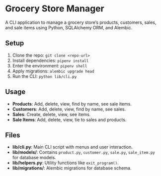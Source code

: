 # Grocery Store Manager

A CLI application to manage a grocery store’s products, customers, sales, and sale items using Python, SQLAlchemy ORM, and Alembic.

## Setup

1. Clone the repo: `git clone <repo-url>`
2. Install dependencies: `pipenv install`
3. Enter the environment: `pipenv shell`
4. Apply migrations: `alembic upgrade head`
5. Run the CLI: `python lib/cli.py`

## Usage

- **Products**: Add, delete, view, find by name, see sale items.
- **Customers**: Add, delete, view, find by name, see sales.
- **Sales**: Create, delete, view, see items.
- **Sale Items**: Add, delete, view, tie to sales and products.

## Files

- **lib/cli.py**: Main CLI script with menus and user interaction.
- **lib/models/**: Contains `product.py`, `customer.py`, `sale.py`, `sale_item.py` for database models.
- **lib/helpers.py**: Utility functions like `exit_program()`.
- **lib/migrations/**: Alembic migrations for database schema.
